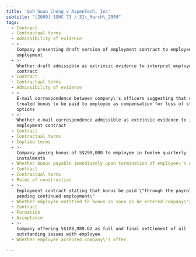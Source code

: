 ```yaml
---
title: 'Goh Guan Chong v AspenTech, Inc'
subtitle: "[2009] SGHC 73 / 31\_March\_2009"
tags:
  - Contract
  - Contractual terms
  - Admissibility of evidence
  - >-
    Company presenting draft version of employment contract to employee before
    employment
  - >-
    Whether draft admissible as extrinsic evidence to interpret employment
    contract
  - Contract
  - Contractual terms
  - Admissibility of evidence
  - >-
    E-mail correspondence between company\'s officers suggesting that company
    treated bonus to be paid to employee as compensation for loss of stock
    options
  - >-
    Whether e-mail correspondence admissible as extrinsic evidence to interpret
    employment contract
  - Contract
  - Contractual terms
  - Implied terms
  - >-
    Company paying bonus of S$290,000 to employee in twelve quarterly
    instalments
  - Whether bonus payable immediately upon termination of employee\'s employment
  - Contract
  - Contractual terms
  - Rules of construction
  - >-
    Employment contract stating that bonus be paid \"through the payroll ...
    pending continued employment\"
  - Whether employee entitled to bonus as soon as he entered company\'s employ
  - Contract
  - Formation
  - Acceptance
  - >-
    Company offering S$108,989.62 as full and final settlement of all
    outstanding issues with employee
  - Whether employee accepted company\'s offer

---
```


